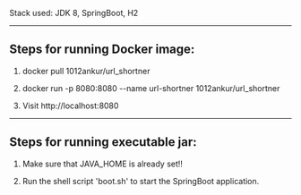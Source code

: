 Stack used: JDK 8, SpringBoot, H2

---------------------------------------------------------------
Steps for running Docker image:
---------------------------------------------------------------
1) docker pull 1012ankur/url_shortner

2) docker run -p 8080:8080 --name url-shortner 1012ankur/url_shortner

3) Visit http://localhost:8080


---------------------------------------------------------------
Steps for running executable jar:
---------------------------------------------------------------

1) Make sure that JAVA_HOME is already set!!

2) Run the shell script 'boot.sh' to start the SpringBoot application.



